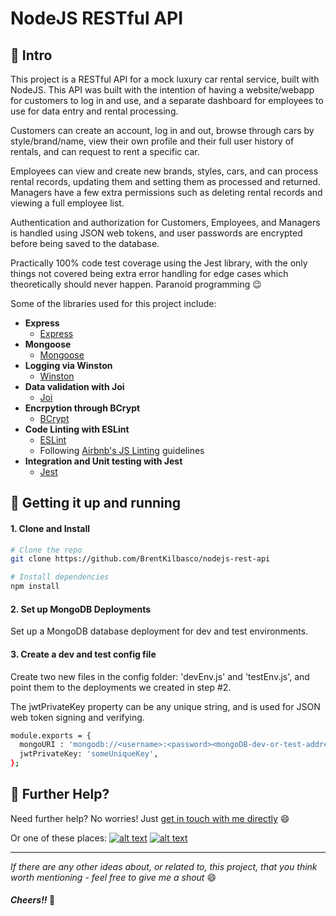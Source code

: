 
[1.1]: http://i.imgur.com/tXSoThF.png (twitter icon with padding)
[2.1]: http://i.imgur.com/P3YfQoD.png (facebook icon with padding)
[3.1]: http://i.imgur.com/0o48UoR.png (github icon with padding)


[1.2]: http://i.imgur.com/wWzX9uB.png (twitter icon without padding)
[2.2]: http://i.imgur.com/fep1WsG.png (facebook icon without padding)
[3.2]: http://i.imgur.com/9I6NRUm.png (github icon without padding)


[1]: http://www.twitter.com/BrentKilbasco
[2]: http://www.facebook.com/bkilbasco
[3]: http://www.github.com/BrentKilbasco



# NodeJS RESTful API


## 👋 Intro

This project is a RESTful API for a mock luxury car rental service, built with NodeJS. This API was built with the intention of having a website/webapp for customers to log in and use, and a separate dashboard for employees to use for data entry and rental processing. 

Customers can create an account, log in and out, browse through cars by style/brand/name, view their own profile and their full user history of rentals, and can request to rent a specific car. 

Employees can view and create new brands, styles, cars, and can process rental records, updating them and setting them as processed and returned. Managers have a few extra permissions such as deleting rental records and viewing a full employee list.

Authentication and authorization for Customers, Employees, and Managers is handled using JSON web tokens, and user passwords are encrypted before being saved to the database.

Practically 100% code test coverage using the Jest library, with the only things not covered being extra error handling for edge cases which theoretically should never happen. Paranoid programming 😉

Some of the libraries used for this project include:

- __Express__
    - [Express](https://www.npmjs.com/package/express)
- __Mongoose__
    - [Mongoose](https://www.npmjs.com/package/mongoose)
- __Logging via Winston__ 
    - [Winston](https://www.npmjs.com/package/winston)
- __Data validation with Joi__ 
    - [Joi](https://www.npmjs.com/package/joi)
- __Encrpytion through BCrypt__ 
    - [BCrypt](https://www.npmjs.com/package/bcrypt)
- __Code Linting with ESLint__
    - [ESLint](https://www.npmjs.com/package/eslint)
    - Following [Airbnb's JS Linting](https://github.com/airbnb/javascript) guidelines
- __Integration and Unit testing with Jest__
    - [Jest](https://www.npmjs.com/package/jest)



## 🚀 Getting it up and running

#### 1. Clone and Install

```bash
# Clone the repo
git clone https://github.com/BrentKilbasco/nodejs-rest-api

# Install dependencies
npm install
```

#### 2. Set up MongoDB Deployments
Set up a MongoDB database deployment for dev and test environments.

#### 3. Create a dev and test config file

Create two new files in the config folder: 'devEnv.js' and 'testEnv.js', and point them to the deployments we created in step #2. 

The jwtPrivateKey property can be any unique string, and is used for JSON web token signing and verifying.

```bash
module.exports = {
  mongoURI : 'mongodb://<username>:<password><mongoDB-dev-or-test-address>',
  jwtPrivateKey: 'someUniqueKey',
};
```



## 👊 Further Help?

Need further help? No worries! Just [get in touch with me directly](http://portfolio.bkilbasco.com) 😄

Or one of these places:   [![alt text][1.2]][1] [![alt text][2.2]][2]

---

_If there are any other ideas about, or related to, this project, that you think worth mentioning - feel free to give me a shout_ 😄  

#### _Cheers!!_ 🍻 

